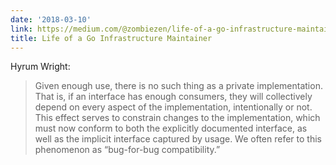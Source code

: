 ```yaml
---
date: '2018-03-10'
link: https://medium.com/@zombiezen/life-of-a-go-infrastructure-maintainer-cb1419308eb5
title: Life of a Go Infrastructure Maintainer
---
```


Hyrum Wright:

>Given enough use, there is no such thing as a private implementation. That is, if an interface has enough consumers, they will collectively depend on every aspect of the implementation, intentionally or not. This effect serves to constrain changes to the implementation, which must now conform to both the explicitly documented interface, as well as the implicit interface captured by usage. We often refer to this phenomenon as “bug-for-bug compatibility.”
